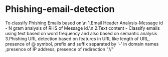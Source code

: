 # Phishing-email-detection
To classify Phishing Emails based on:\n
1.Email Header Analysis-Message id - N gram analysis of RHS of Message id.\n
2.Text content - Classify emails using text based on word frequency and also based on semantic analysis 
3.Phishing URL detection based on features in URL like length of URL, presence of @ symbol, prefix and suffix separated by '-' in domain names  ,presence of IP address, presence of redirection "//"

